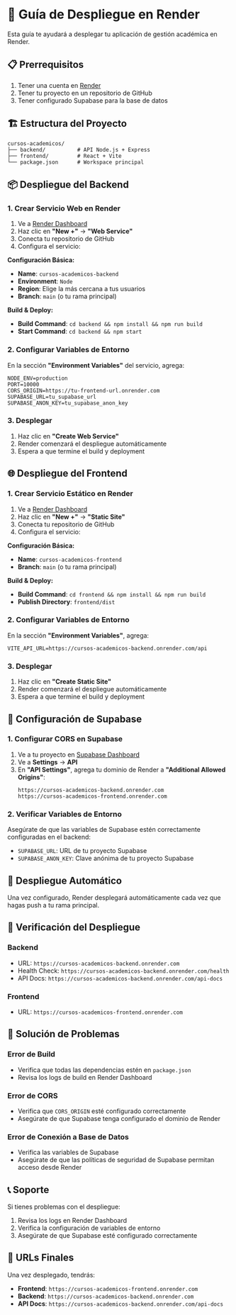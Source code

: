 # 🚀 Guía de Despliegue en Render

Esta guía te ayudará a desplegar tu aplicación de gestión académica en Render.

## 📋 Prerrequisitos

1. Tener una cuenta en [Render](https://render.com)
2. Tener tu proyecto en un repositorio de GitHub
3. Tener configurado Supabase para la base de datos

## 🏗️ Estructura del Proyecto

```
cursos-academicos/
├── backend/          # API Node.js + Express
├── frontend/         # React + Vite
└── package.json      # Workspace principal
```

## 📦 Despliegue del Backend

### 1. Crear Servicio Web en Render

1. Ve a [Render Dashboard](https://dashboard.render.com)
2. Haz clic en **"New +"** → **"Web Service"**
3. Conecta tu repositorio de GitHub
4. Configura el servicio:

**Configuración Básica:**

- **Name**: `cursos-academicos-backend`
- **Environment**: `Node`
- **Region**: Elige la más cercana a tus usuarios
- **Branch**: `main` (o tu rama principal)

**Build & Deploy:**

- **Build Command**: `cd backend && npm install && npm run build`
- **Start Command**: `cd backend && npm start`

### 2. Configurar Variables de Entorno

En la sección **"Environment Variables"** del servicio, agrega:

```
NODE_ENV=production
PORT=10000
CORS_ORIGIN=https://tu-frontend-url.onrender.com
SUPABASE_URL=tu_supabase_url
SUPABASE_ANON_KEY=tu_supabase_anon_key
```

### 3. Desplegar

1. Haz clic en **"Create Web Service"**
2. Render comenzará el despliegue automáticamente
3. Espera a que termine el build y deployment

## 🌐 Despliegue del Frontend

### 1. Crear Servicio Estático en Render

1. Ve a [Render Dashboard](https://dashboard.render.com)
2. Haz clic en **"New +"** → **"Static Site"**
3. Conecta tu repositorio de GitHub
4. Configura el servicio:

**Configuración Básica:**

- **Name**: `cursos-academicos-frontend`
- **Branch**: `main` (o tu rama principal)

**Build & Deploy:**

- **Build Command**: `cd frontend && npm install && npm run build`
- **Publish Directory**: `frontend/dist`

### 2. Configurar Variables de Entorno

En la sección **"Environment Variables"**, agrega:

```
VITE_API_URL=https://cursos-academicos-backend.onrender.com/api
```

### 3. Desplegar

1. Haz clic en **"Create Static Site"**
2. Render comenzará el despliegue automáticamente
3. Espera a que termine el build y deployment

## 🔧 Configuración de Supabase

### 1. Configurar CORS en Supabase

1. Ve a tu proyecto en [Supabase Dashboard](https://supabase.com/dashboard)
2. Ve a **Settings** → **API**
3. En **"API Settings"**, agrega tu dominio de Render a **"Additional Allowed Origins"**:
   ```
   https://cursos-academicos-backend.onrender.com
   https://cursos-academicos-frontend.onrender.com
   ```

### 2. Verificar Variables de Entorno

Asegúrate de que las variables de Supabase estén correctamente configuradas en el backend:

- `SUPABASE_URL`: URL de tu proyecto Supabase
- `SUPABASE_ANON_KEY`: Clave anónima de tu proyecto Supabase

## 🔄 Despliegue Automático

Una vez configurado, Render desplegará automáticamente cada vez que hagas push a tu rama principal.

## 🧪 Verificación del Despliegue

### Backend

- URL: `https://cursos-academicos-backend.onrender.com`
- Health Check: `https://cursos-academicos-backend.onrender.com/health`
- API Docs: `https://cursos-academicos-backend.onrender.com/api-docs`

### Frontend

- URL: `https://cursos-academicos-frontend.onrender.com`

## 🐛 Solución de Problemas

### Error de Build

- Verifica que todas las dependencias estén en `package.json`
- Revisa los logs de build en Render Dashboard

### Error de CORS

- Verifica que `CORS_ORIGIN` esté configurado correctamente
- Asegúrate de que Supabase tenga configurado el dominio de Render

### Error de Conexión a Base de Datos

- Verifica las variables de Supabase
- Asegúrate de que las políticas de seguridad de Supabase permitan acceso desde Render

## 📞 Soporte

Si tienes problemas con el despliegue:

1. Revisa los logs en Render Dashboard
2. Verifica la configuración de variables de entorno
3. Asegúrate de que Supabase esté configurado correctamente

## 🔗 URLs Finales

Una vez desplegado, tendrás:

- **Frontend**: `https://cursos-academicos-frontend.onrender.com`
- **Backend**: `https://cursos-academicos-backend.onrender.com`
- **API Docs**: `https://cursos-academicos-backend.onrender.com/api-docs`
